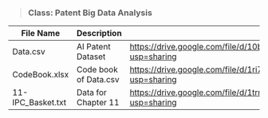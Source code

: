 > ### **Class: Patent Big Data Analysis**
|File Name|Description|URL|
|-------------------------|------------|----------------------------------|
|Data.csv|AI Patent Dataset|https://drive.google.com/file/d/10bQv-F1XOPXchXvV_ehIYHL-tmKwwKBe/view?usp=sharing|
|CodeBook.xlsx|Code book of Data.csv|https://drive.google.com/file/d/1ri7_0y0r6rDqIpEM9gHx-Dg14eJjbnUD/view?usp=sharing
|11-IPC_Basket.txt|Data for Chapter 11|https://drive.google.com/file/d/1trmdK1O9MwIRQc3x6ED587G9w4yeYBRU/view?usp=sharing
